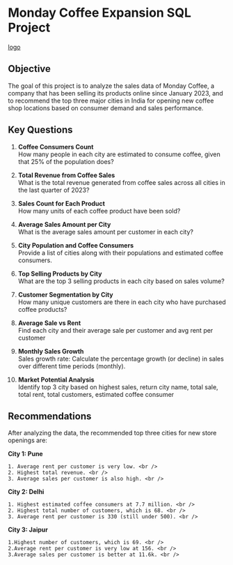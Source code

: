 # Monday Coffee Expansion SQL Project

[logo]()




## Objective
The goal of this project is to analyze the sales data of Monday Coffee, a company that has been selling its products online since January 2023, and to recommend the top three major cities in India for opening new coffee shop locations based on consumer demand and sales performance.

## Key Questions 
1. **Coffee Consumers Count** <br />
   How many people in each city are estimated to consume coffee, given that 25% of the population does?
   
3. **Total Revenue from Coffee Sales** <br />
   What is the total revenue generated from coffee sales across all cities in the last quarter of 2023?
   
5. **Sales Count for Each Product**  <br />
   How many units of each coffee product have been sold?
   
7. **Average Sales Amount per City**  <br />
   What is the average sales amount per customer in each city?
   
9. **City Population and Coffee Consumers**  <br />
   Provide a list of cities along with their populations and estimated coffee consumers.
   
11. **Top Selling Products by City**  <br />
   What are the top 3 selling products in each city based on sales volume?

13. **Customer Segmentation by City**  <br />
   How many unique customers are there in each city who have purchased coffee products?

15. **Average Sale vs Rent**  <br />
   Find each city and their average sale per customer and avg rent per customer

17. **Monthly Sales Growth**  <br />
   Sales growth rate: Calculate the percentage growth (or decline) in sales over different time periods (monthly).

19. **Market Potential Analysis**  <br />
    Identify top 3 city based on highest sales, return city name, total sale, total rent, total customers, estimated coffee consumer
    


## Recommendations

After analyzing the data, the recommended top three cities for new store openings are:

**City 1: Pune** <br />

    1. Average rent per customer is very low. <br />
    2. Highest total revenue. <br />
    3. Average sales per customer is also high. <br />
**City 2: Delhi** <br />

    1. Highest estimated coffee consumers at 7.7 million. <br />
    2. Highest total number of customers, which is 68. <br />
    3. Average rent per customer is 330 (still under 500). <br />
**City 3: Jaipur** <br />

    1.Highest number of customers, which is 69. <br />
    2.Average rent per customer is very low at 156. <br />
    3.Average sales per customer is better at 11.6k. <br />
    


